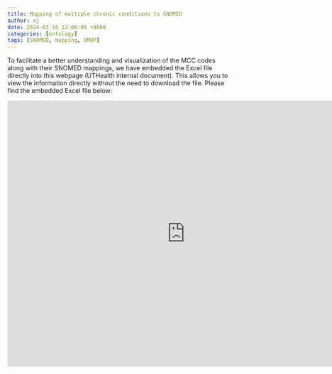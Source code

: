 ```yaml
---
title: Mapping of multiple chronic conditions to SNOMED
author: xj
date: 2024-03-16 12:00:00 +0600
categories: [ontology]
tags: [SNOMED, mapping, OMOP]
---
```



To facilitate a better understanding and visualization of the MCC codes along with their SNOMED mappings, we have embedded the Excel file directly into this webpage (UTHealth internal document). This allows you to view the information directly without the need to download the file. Please find the embedded Excel file below:


<iframe width="800" height="600" frameborder="0" scrolling="no" src="https://uthtmc-my.sharepoint.com/personal/xiaoqian_jiang_uth_tmc_edu/_layouts/15/Doc.aspx?sourcedoc={9d3c2e4f-b562-4381-99bb-31bfc898d552}&action=embedview&wdHideGridlines=True&wdHideHeaders=True&wdDownloadButton=True&wdInConfigurator=True&wdInConfigurator=True"></iframe>